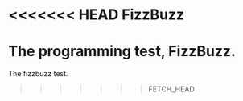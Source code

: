 <<<<<<< HEAD
FizzBuzz
=============

The programming test, FizzBuzz.
=======
The fizzbuzz test.
>>>>>>> FETCH_HEAD
